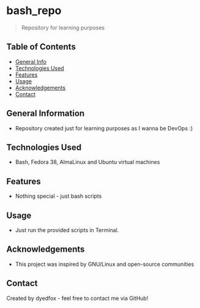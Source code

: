 # bash_repo
>Repository for learning purposes

## Table of Contents
* [General Info](#general-information)
* [Technologies Used](#technologies-used)
* [Features](#features)
* [Usage](#usage)
* [Acknowledgements](#acknowledgements)
* [Contact](#contact)
<!-- * [License](#license) -->


## General Information
- Repository created just for learning purposes as I wanna be DevOps :)

## Technologies Used
- Bash, Fedora 38, AlmaLinux and Ubuntu virtual machines

## Features
- Nothing special - just bash scripts

## Usage
- Just run the provided scripts in Terminal.

## Acknowledgements
- This project was inspired by GNU/Linux and open-source communities

## Contact
Created by dyedfox - feel free to contact me via GitHub!

<!-- Optional -->
<!-- ## License -->
<!-- This project is open source and available under the [... License](). -->

<!-- You don't have to include all sections - just the one's relevant to your project -->
